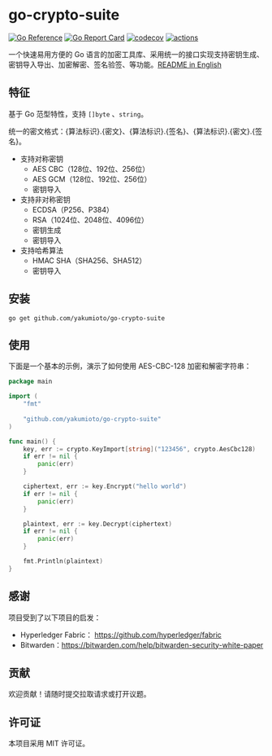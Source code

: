 # go-crypto-suite

[![Go Reference](https://pkg.go.dev/badge/github.com/yakumioto/go-crypto-suite.svg)](https://pkg.go.dev/github.com/yakumioto/go-crypto-suite)
[![Go Report Card](https://goreportcard.com/badge/github.com/yakumioto/go-crypto-suite)](https://goreportcard.com/report/github.com/yakumioto/go-crypto-suite)
[![codecov](https://codecov.io/gh/yakumioto/go-crypto-suite/graph/badge.svg?token=HqETyi1zYV)](https://codecov.io/gh/yakumioto/go-crypto-suite)
[![actions](https://github.com/yakumioto/go-crypto-suite/actions/workflows/ci.yaml/badge.svg)](https://github.com/yakumioto/go-crypto-suite/actions)

一个快速易用方便的 Go 语言的加密工具库、采用统一的接口实现支持密钥生成、密钥导入导出、加密解密、签名验签、等功能。[README in English](README_en.md)

## 特征

基于 Go 范型特性，支持 `[]byte` 、`string`。

统一的密文格式：{算法标识}.{密文}、{算法标识}.{签名}、{算法标识}.{密文}.{签名}。

- 支持对称密钥
  - AES CBC（128位、192位、256位）
  - AES GCM（128位、192位、256位）
  - 密钥导入
- 支持非对称密钥
  - ECDSA（P256、P384）
  - RSA（1024位、2048位、4096位）
  - 密钥生成
  - 密钥导入
- 支持哈希算法
  - HMAC SHA（SHA256、SHA512）
  - 密钥导入

## 安装

```
go get github.com/yakumioto/go-crypto-suite
```

## 使用

下面是一个基本的示例，演示了如何使用 AES-CBC-128 加密和解密字符串：

```go
package main

import (
    "fmt"
	
    "github.com/yakumioto/go-crypto-suite"
)

func main() {
    key, err := crypto.KeyImport[string]("123456", crypto.AesCbc128)
    if err != nil {
        panic(err)
    }

    ciphertext, err := key.Encrypt("hello world") 
    if err != nil {
        panic(err)
    }

    plaintext, err := key.Decrypt(ciphertext)
    if err != nil {
        panic(err)
    }

    fmt.Println(plaintext)
}
```

## 感谢

项目受到了以下项目的启发：

- Hyperledger Fabric： https://github.com/hyperledger/fabric
- Bitwarden：https://bitwarden.com/help/bitwarden-security-white-paper

## 贡献

欢迎贡献！请随时提交拉取请求或打开议题。

## 许可证

本项目采用 MIT 许可证。